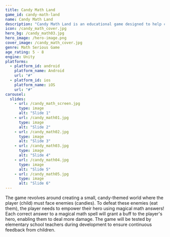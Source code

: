 ```yaml
---
title: Candy Math Land
game_id: candy-math-land
name: Candy Math Land
description: "Candy Math Land is an educational game designed to help children aged 5 to 8 improve their math skills through fun and engaging gameplay."
icon: /candy_math_cover.jpg
hero_bg: /candy_math03.jpg
hero_image: /hero-image.png
cover_image: /candy_math_cover.jpg
genre: Math Serious Game
age_rating: 5 - 8
engine: Unity
platforms:
  - platform_id: android
    platform_name: Android
    url: "#"
  - platform_id: ios
    platform_name: iOS
    url: "#"
carousel:
  slides:
    - url: /candy_math_screen.jpg
      type: image
      alt: "Slide 1"
    - url: /candy_math01.jpg
      type: image
      alt: "Slide 2"
    - url: /candy_math02.jpg
      type: image
      alt: "Slide 3"
    - url: /candy_math03.jpg
      type: image
      alt: "Slide 4"
    - url: /candy_math04.jpg
      type: image
      alt: "Slide 5"
    - url: /candy_math05.jpg
      type: image
      alt: "Slide 6"
---
```


The game revolves around creating a small, candy-themed world where the player (child) must face enemies (candies). To defeat these enemies (eat them), the player needs to empower their hero using magical math answers!
Each correct answer to a magical math spell will grant a buff to the player's hero, enabling them to deal more damage.
The game will be tested by elementary school teachers during development to ensure continuous feedback from children.
